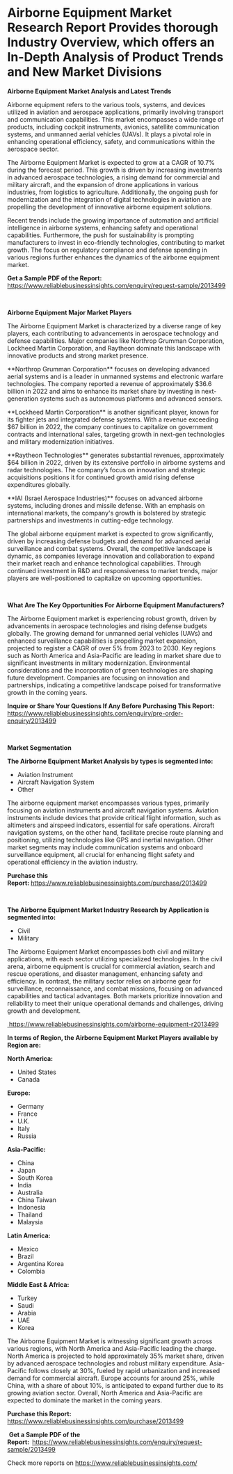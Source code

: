 <p><h1>Airborne Equipment Market Research Report Provides thorough Industry Overview, which offers an In-Depth Analysis of Product Trends and New Market Divisions</h1></p><p><strong>Airborne Equipment Market Analysis and Latest Trends</strong></p>
<p><p>Airborne equipment refers to the various tools, systems, and devices utilized in aviation and aerospace applications, primarily involving transport and communication capabilities. This market encompasses a wide range of products, including cockpit instruments, avionics, satellite communication systems, and unmanned aerial vehicles (UAVs). It plays a pivotal role in enhancing operational efficiency, safety, and communications within the aerospace sector.</p><p>The Airborne Equipment Market is expected to grow at a CAGR of 10.7% during the forecast period. This growth is driven by increasing investments in advanced aerospace technologies, a rising demand for commercial and military aircraft, and the expansion of drone applications in various industries, from logistics to agriculture. Additionally, the ongoing push for modernization and the integration of digital technologies in aviation are propelling the development of innovative airborne equipment solutions. </p><p>Recent trends include the growing importance of automation and artificial intelligence in airborne systems, enhancing safety and operational capabilities. Furthermore, the push for sustainability is prompting manufacturers to invest in eco-friendly technologies, contributing to market growth. The focus on regulatory compliance and defense spending in various regions further enhances the dynamics of the airborne equipment market.</p></p>
<p><strong>Get a Sample PDF of the Report:&nbsp;</strong> <a href="https://www.reliablebusinessinsights.com/enquiry/request-sample/2013499?utm_campaign=3000&utm_medium=2&utm_source=Github&utm_content=ia&utm_term=10042025&utm_id=airborne-equipment">https://www.reliablebusinessinsights.com/enquiry/request-sample/2013499</a></p>
<p>&nbsp;</p>
<p><strong>Airborne Equipment Major Market Players</strong></p>
<p><p>The Airborne Equipment Market is characterized by a diverse range of key players, each contributing to advancements in aerospace technology and defense capabilities. Major companies like Northrop Grumman Corporation, Lockheed Martin Corporation, and Raytheon dominate this landscape with innovative products and strong market presence.</p><p>**Northrop Grumman Corporation** focuses on developing advanced aerial systems and is a leader in unmanned systems and electronic warfare technologies. The company reported a revenue of approximately $36.6 billion in 2022 and aims to enhance its market share by investing in next-generation systems such as autonomous platforms and advanced sensors.</p><p>**Lockheed Martin Corporation** is another significant player, known for its fighter jets and integrated defense systems. With a revenue exceeding $67 billion in 2022, the company continues to capitalize on government contracts and international sales, targeting growth in next-gen technologies and military modernization initiatives.</p><p>**Raytheon Technologies** generates substantial revenues, approximately $64 billion in 2022, driven by its extensive portfolio in airborne systems and radar technologies. The company’s focus on innovation and strategic acquisitions positions it for continued growth amid rising defense expenditures globally.</p><p>**IAI (Israel Aerospace Industries)** focuses on advanced airborne systems, including drones and missile defense. With an emphasis on international markets, the company's growth is bolstered by strategic partnerships and investments in cutting-edge technology.</p><p>The global airborne equipment market is expected to grow significantly, driven by increasing defense budgets and demand for advanced aerial surveillance and combat systems. Overall, the competitive landscape is dynamic, as companies leverage innovation and collaboration to expand their market reach and enhance technological capabilities. Through continued investment in R&D and responsiveness to market trends, major players are well-positioned to capitalize on upcoming opportunities.</p></p>
<p>&nbsp;</p>
<p><strong>What Are The Key Opportunities For Airborne Equipment Manufacturers?</strong></p>
<p><p>The Airborne Equipment market is experiencing robust growth, driven by advancements in aerospace technologies and rising defense budgets globally. The growing demand for unmanned aerial vehicles (UAVs) and enhanced surveillance capabilities is propelling market expansion, projected to register a CAGR of over 5% from 2023 to 2030. Key regions such as North America and Asia-Pacific are leading in market share due to significant investments in military modernization. Environmental considerations and the incorporation of green technologies are shaping future development. Companies are focusing on innovation and partnerships, indicating a competitive landscape poised for transformative growth in the coming years.</p></p>
<p><strong>Inquire or Share Your Questions If Any Before Purchasing This Report:</strong> <a href="https://www.reliablebusinessinsights.com/enquiry/pre-order-enquiry/2013499?utm_campaign=3000&utm_medium=2&utm_source=Github&utm_content=ia&utm_term=10042025&utm_id=airborne-equipment">https://www.reliablebusinessinsights.com/enquiry/pre-order-enquiry/2013499</a></p>
<p>&nbsp;</p>
<p><strong>Market Segmentation</strong></p>
<p><strong>The Airborne Equipment Market Analysis by types is segmented into:</strong></p>
<p><ul><li>Aviation Instrument</li><li>Aircraft Navigation System</li><li>Other</li></ul></p>
<p><p>The airborne equipment market encompasses various types, primarily focusing on aviation instruments and aircraft navigation systems. Aviation instruments include devices that provide critical flight information, such as altimeters and airspeed indicators, essential for safe operations. Aircraft navigation systems, on the other hand, facilitate precise route planning and positioning, utilizing technologies like GPS and inertial navigation. Other market segments may include communication systems and onboard surveillance equipment, all crucial for enhancing flight safety and operational efficiency in the aviation industry.</p></p>
<p><strong>Purchase this Report:&nbsp;</strong><a href="https://www.reliablebusinessinsights.com/purchase/2013499?utm_campaign=3000&utm_medium=2&utm_source=Github&utm_content=ia&utm_term=10042025&utm_id=airborne-equipment">https://www.reliablebusinessinsights.com/purchase/2013499</a></p>
<p>&nbsp;</p>
<p><strong>The Airborne Equipment Market Industry Research by Application is segmented into:</strong></p>
<p><ul><li>Civil</li><li>Military</li></ul></p>
<p><p>The Airborne Equipment Market encompasses both civil and military applications, with each sector utilizing specialized technologies. In the civil arena, airborne equipment is crucial for commercial aviation, search and rescue operations, and disaster management, enhancing safety and efficiency. In contrast, the military sector relies on airborne gear for surveillance, reconnaissance, and combat missions, focusing on advanced capabilities and tactical advantages. Both markets prioritize innovation and reliability to meet their unique operational demands and challenges, driving growth and development.</p></p>
<p><a href="https://www.reliablebusinessinsights.com/airborne-equipment-r2013499?utm_campaign=3000&utm_medium=2&utm_source=Github&utm_content=ia&utm_term=10042025&utm_id=airborne-equipment">&nbsp;https://www.reliablebusinessinsights.com/airborne-equipment-r2013499</a></p>
<p><strong>In terms of Region, the Airborne Equipment Market Players available by Region are:</strong></p>
<p>
    <p> <strong> North America: </strong>
        <ul>
            <li>United States</li>
            <li>Canada</li>
        </ul>
        </p> 
    <p> <strong> Europe: </strong>
        <ul>
            <li>Germany</li>
            <li>France</li>
            <li>U.K.</li>
            <li>Italy</li>
            <li>Russia</li>
        </ul>
        </p> 
    <p> <strong> Asia-Pacific: </strong>
        <ul>
            <li>China</li>
            <li>Japan</li>
            <li>South Korea</li>
            <li>India</li>
            <li>Australia</li>
            <li>China Taiwan</li>
            <li>Indonesia</li>
            <li>Thailand</li>
            <li>Malaysia</li>
        </ul>
        </p> 
    <p> <strong> Latin America: </strong>
        <ul>
            <li>Mexico</li>
            <li>Brazil</li>
            <li>Argentina Korea</li>
            <li>Colombia</li>
        </ul>
        </p> 
    <p> <strong> Middle East & Africa: </strong>
        <ul>
            <li>Turkey</li>
            <li>Saudi</li>
            <li>Arabia</li>
            <li>UAE</li>
            <li>Korea</li>
        </ul>
    </p>
    </p>
<p><p>The Airborne Equipment Market is witnessing significant growth across various regions, with North America and Asia-Pacific leading the charge. North America is projected to hold approximately 35% market share, driven by advanced aerospace technologies and robust military expenditure. Asia-Pacific follows closely at 30%, fueled by rapid urbanization and increased demand for commercial aircraft. Europe accounts for around 25%, while China, with a share of about 10%, is anticipated to expand further due to its growing aviation sector. Overall, North America and Asia-Pacific are expected to dominate the market in the coming years.</p></p>
<p><strong>Purchase this Report: </strong><a href="https://www.reliablebusinessinsights.com/purchase/2013499?utm_campaign=3000&utm_medium=2&utm_source=Github&utm_content=ia&utm_term=10042025&utm_id=airborne-equipment">https://www.reliablebusinessinsights.com/purchase/2013499</a></p>
<p>&nbsp;<strong>Get a Sample PDF of the Report:&nbsp;&nbsp;</strong><a href="https://www.reliablebusinessinsights.com/enquiry/request-sample/2013499?utm_campaign=3000&utm_medium=2&utm_source=Github&utm_content=ia&utm_term=10042025&utm_id=airborne-equipment">https://www.reliablebusinessinsights.com/enquiry/request-sample/2013499</a></p>
<p><strong></strong></p>
<p>Check more reports on <a href="https://www.reliablebusinessinsights.com/?utm_campaign=3000&utm_medium=2&utm_source=Github&utm_content=ia&utm_term=10042025&utm_id=airborne-equipment">https://www.reliablebusinessinsights.com/</a></p>